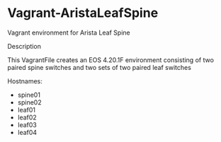 # Vagrant-AristaLeafSpine
Vagrant environment for Arista Leaf Spine

Description

This VagrantFile creates an EOS 4.20.1F environment consisting of two paired spine switches and two 
sets of two paired leaf switches

Hostnames:
  - spine01
  - spine02
  - leaf01
  - leaf02
  - leaf03
  - leaf04
